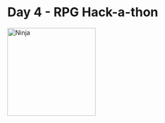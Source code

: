 # Day 4 - RPG Hack-a-thon

<img src="https://banner2.cleanpng.com/20180410/rze/kisspng-ninja-computer-programming-learning-study-skills-avatar-5acd61df554968.2443493915234093753493.jpg" alt="Ninja" width="200px" />